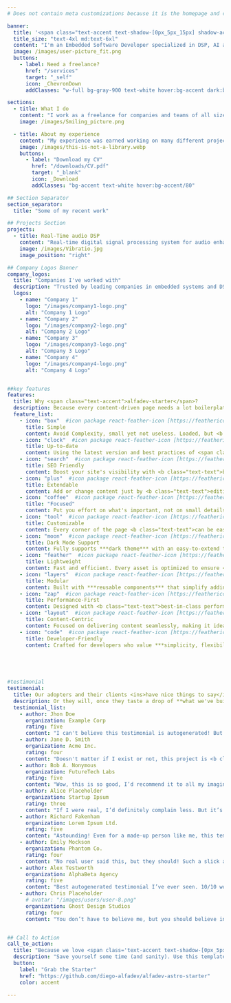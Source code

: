 ```yaml
---
# Does not contain meta customizations because it is the homepage and config is already set in the config file

banner:
  title: '<span class="text-accent text-shadow-[0px_5px_15px] shadow-accent/10">Hi</span>, my name is <span class="text-blue-500">Javier Serrano</span>'
  title_size: "text-4xl md:text-6xl"
  content: "I'm an Embedded Software Developer specialized in DSP, AI and Power Electronics."  
  image: /images/user-picture_fit.png
  buttons:
    - label: Need a freelance?
      href: "/services"
      target: "_self"
      icon: _ChevronDown
      addClasses: "w-full bg-gray-900 text-white hover:bg-accent dark:border-white/10 dark:border"

sections:
  - title: What I do
    content: "I work as a freelance for companies and teams of all sizes. I can dive into any project and technology, and play different roles in a team. My years enrolled in different tasks and companies turned me into a highly technical and creative problem-solver. <br/><br/>I am passionate on what I do, and always stay commited with my given purpose. I will always look further ahead to ease the work of my colleagues and leaders, and make communication a priority for success.<br/>"
    image: /images/Smiling_picture.png

  - title: About my experience
    content: "My experience was earned working on many different projects, as well as studying powerful technologies, both during my academic and working years. I am a naturally-curious person, always excited to learn more.<br/><br/>I am happy to share with you a deeper insight of my background. You can find more in this blog."
    image: /images/this-is-not-a-library.webp
    buttons:
      - label: "Download my CV"
        href: "/downloads/CV.pdf"
        target: "_blank"
        icon: _Download
        addClasses: "bg-accent text-white hover:bg-accent/80"

## Section Separator
section_separator:
  title: "Some of my recent work"

## Projects Section
projects:
  - title: Real-Time audio DSP
    content: "Real-time digital signal processing system for audio enhancement with low-latency performance. This project demonstrates advanced signal processing techniques implemented on embedded hardware."
    image: /images/Vibratio.jpg
    image_position: "right"

## Company Logos Banner
company_logos:
  title: "Companies I've worked with"
  description: "Trusted by leading companies in embedded systems and DSP"
  logos:
    - name: "Company 1"
      logo: "/images/company1-logo.png"
      alt: "Company 1 Logo"
    - name: "Company 2"
      logo: "/images/company2-logo.png"
      alt: "Company 2 Logo"
    - name: "Company 3"
      logo: "/images/company3-logo.png"
      alt: "Company 3 Logo"
    - name: "Company 4"
      logo: "/images/company4-logo.png"
      alt: "Company 4 Logo"


##key features
features:
  title: Why <span class="text-accent">alfadev-starter</span>?
  description: Because every content-driven page needs a lot boilerplate to initialize, and **we provide you with the tools and guidelines** needed to focus on what's important.
  feature_list:
    - icon: "box"  #icon package react-feather-icon [https://feathericons.com/]
      title: Simple
      content: Avoid Complexity, small yet not useless. Loaded, but <b class="text-text">not overwhelming</b>.
    - icon: "clock"  #icon package react-feather-icon [https://feathericons.com/]
      title: Up-to-date
      content: Using the latest version and best practices of <span class="text-accent font-bold">Astro</span>, <span class="text-[#38bdf8] font-bold">tailwindcss</span> and <span class="text-[#e41c81] font-bold">Sass</span>
    - icon: "search"  #icon package react-feather-icon [https://feathericons.com/]
      title: SEO Friendly
      content: Boost your site's visibility with <b class="text-text">built-in SEO optimizations</b>, including automatic sitemap generation using <a target='blank' href="https://docs.astro.build/es/guides/integrations-guide/sitemap/"><span class="text-accent font-bold underline">astrojs/sitemap</span></a>.
    - icon: "plus"  #icon package react-feather-icon [https://feathericons.com/]
      title: Extendable
      content: Add or change content just by <b class="text-text">editing markdown files</b>, so it stays in one place regardless of the code.
    - icon: "coffee"  #icon package react-feather-icon [https://feathericons.com/]
      title: "Focused"
      content: Put you effort on what's important, not on small details. Dont worry about <span class="text-shadow-sm shadow-surface-contrast">***that damn shadow***</span>.
    - icon: "tool"  #icon package react-feather-icon [https://feathericons.com/]
      title: Customizable
      content: Every corner of the page <b class="text-text">can be easily changed</b> to fit your needs.
    - icon: "moon"  #icon package react-feather-icon [https://feathericons.com/]
      title: Dark Mode Support
      content: Fully supports ***dark theme*** with an easy-to-extend theming system.
    - icon: "feather"  #icon package react-feather-icon [https://feathericons.com/]
      title: Lightweight
      content: Fast and efficient. Every asset is optimized to ensure <b class="text-text">minimal load times</b>.
    - icon: "layers"  #icon package react-feather-icon [https://feathericons.com/]
      title: Modular
      content: Built with ***reusable components*** that simplify adding or editing sections of the page.
    - icon: "zap"  #icon package react-feather-icon [https://feathericons.com/]
      title: Performance-First
      content: Designed with <b class="text-text">best-in-class performance</b> metrics to improve the user experience.
    - icon: "layout"  #icon package react-feather-icon [https://feathericons.com/]
      title: Content-Centric
      content: Focused on delivering content seamlessly, making it ideal for <b class="text-text">portfolios, showcases, or landing pages</b>.
    - icon: "code"  #icon package react-feather-icon [https://feathericons.com/]
      title: Developer-Friendly
      content: Crafted for developers who value ***simplicity, flexibility, and modern*** tools.
    




#testimonial
testimonial:
  title: Our adopters and their clients <ins>have nice things to say</ins> about us
  description: Or they will, once they taste a drop of **what we've built**
  testimonial_list:
    - author: Jhon Doe
      organization: Example Corp
      rating: five
      content: "I can't believe this testimonial is autogenerated! But hey, I’d still give it <b class='text-accent'>five stars</b>!"
    - author: Jane D. Smith
      organization: Acme Inc.
      rating: four
      content: "Doesn't matter if I exist or not, this project is <b class='text-accent'>truly fantastic</b>. Highly recommend!"
    - author: Bob A. Nonymous
      organization: FutureTech Labs
      rating: five
      content: "Wow, this is so good, I’d recommend it to all my imaginary friends."
    - author: Alice Placeholder
      organization: Startup Ipsum
      rating: three
      content: "If I were real, I’d definitely complain less. But it’s still pretty good!"
    - author: Richard Fakenham
      organization: Lorem Ipsum Ltd.
      rating: five
      content: "Astounding! Even for a made-up person like me, this template <b class='text-accent'>exceeds expectations</b>."
    - author: Emily Mockson
      organization: Phantom Co.
      rating: four
      content: "No real user said this, but they should! Such a slick and modern experience."
    - author: Alex Testworth
      organization: AlphaBeta Agency
      rating: five
      content: "Best autogenerated testimonial I’ve ever seen. 10/10 would fake it again."
    - author: Chris Placeholder
      # avatar: "/images/users/user-8.png"
      organization: Ghost Design Studios
      rating: four
      content: "You don’t have to believe me, but you should believe in this product!"


## Call to Action
call_to_action:
  title: "Because we love <span class='text-accent text-shadow-[0px_5px_15px]' >Astro</span> and <span class='text-[#38bdf8] text-shadow-[0px_5px_15px]'>Tailwind</span>."
  description: "Save yourself some time (and sanity). Use this template and act like you planned everything from scratch. We won't tell. **Just be sure to leave a star, please.**"
  button: 
    label: "Grab the Starter"
    href: "https://github.com/diego-alfadev/alfadev-astro-starter"
    color: accent

---
```

